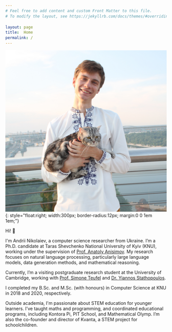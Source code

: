 ```yaml
---
# Feel free to add content and custom Front Matter to this file.
# To modify the layout, see https://jekyllrb.com/docs/themes/#overriding-theme-defaults

layout: page
title:  Home
permalink: /
---
```


<link rel="stylesheet" href="{{ '/assets/css/custom.css' | relative_url }}">

![Andrii Nikolaiev](images/prof_pic.jpg){: style="float:right; width:300px; border-radius:12px; margin:0 0 1em 1em;"}

Hi! 👋

I'm Andrii Nikolaiev, a computer science researcher from Ukraine.
I’m a Ph.D. candidate at Taras Shevchenko National University of Kyiv (KNU), working under the supervision of [Prof. Anatoly Anisimov](https://dblp.org/pid/72/5294.html).
My research focuses on natural language processing, particularly large language models, data generation methods, and mathematical reasoning.

Currently, I’m a visiting postgraduate research student at the University of Cambridge, working with [Prof. Simone Teufel](https://www.cl.cam.ac.uk/~sht25/) and [Dr. Yiannos Stathopoulos](https://www.cl.cam.ac.uk/~yas23/).

I completed my B.Sc. and M.Sc. (with honours) in Computer Science at KNU in 2018 and 2020, respectively.

Outside academia, I'm passionate about STEM education for younger learners. I’ve taught maths and programming, and coordinated educational programs, including Kontora Pi, PIT School, and Mathematical Olymp. I’m also the co-founder and director of Kvanta, a STEM project for schoolchildren.
